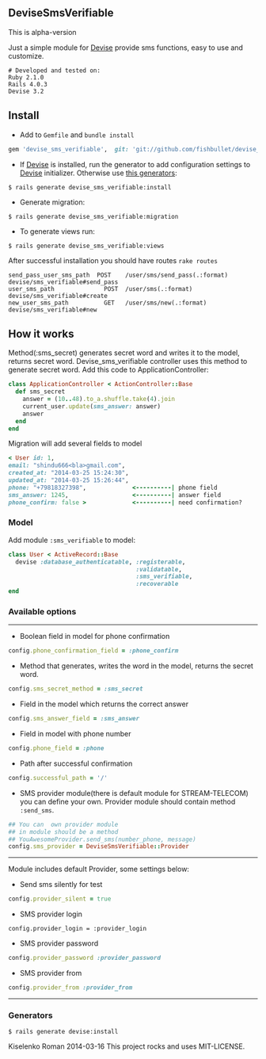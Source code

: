 ## DeviseSmsVerifiable ##
This is alpha-version

Just a simple module for [Devise](https://github.com/plataformatec/devise) provide sms functions, easy to use and customize.
```rbcon
# Developed and tested on:
Ruby 2.1.0
Rails 4.0.3
Devise 3.2
```
## Install
* Add to `Gemfile` and `bundle install`
```ruby
gem 'devise_sms_verifiable',  git: 'git://github.com/fishbullet/devise_sms_verifiable.git'
```
* If [Devise](https://github.com/plataformatec/devise) is installed,
run the generator to add configuration settings
to [Devise](https://github.com/plataformatec/devise) initializer.
Otherwise use [this generators](https://github.com/fishbullet/devise_sms_verifiable#generators):
```irb
$ rails generate devise_sms_verifiable:install
```
* Generate migration:
```irb
$ rails generate devise_sms_verifiable:migration
```
* To generate views run:
```irb
$ rails generate devise_sms_verifiable:views
```
After successful installation you should have routes ```rake routes```
```irb
send_pass_user_sms_path  POST	 /user/sms/send_pass(.:format)	 devise/sms_verifiable#send_pass
user_sms_path	           POST	 /user/sms(.:format)	           devise/sms_verifiable#create
new_user_sms_path	       GET	 /user/sms/new(.:format)	       devise/sms_verifiable#new
```
## How it works ##
Method(:sms_secret) generates secret word and writes it to the model, returns secret word.
Devise_sms_verifiable controller uses this method to generate secret word.
Add this code to ApplicationController:
```ruby
class ApplicationController < ActionController::Base
  def sms_secret
    answer = (10..48).to_a.shuffle.take(4).join
    current_user.update(sms_answer: answer)
    answer
  end
end
```
Migration will add several fields to model
```ruby
< User id: 1,
email: "shindu666<bla>gmail.com",
created_at: "2014-03-25 15:24:30",
updated_at: "2014-03-25 15:26:44",
phone: "+79818327398",             <----------| phone field
sms_answer: 1245,                  <----------| answer field
phone_confirm: false >             <----------| need confirmation?
```
### Model ###

Add module `:sms_verifiable` to model:
```ruby
class User < ActiveRecord::Base
  devise :database_authenticatable, :registerable,
                                    :validatable,
                                    :sms_verifiable,
                                    :recoverable
end
```
### Available options ###

* * *

* Boolean field in model for phone confirmation
```ruby
config.phone_confirmation_field = :phone_confirm
```
* Method that generates, writes the word in the model, returns the secret word.
```ruby
config.sms_secret_method = :sms_secret
```
* Field in the model which returns the correct answer
```ruby
config.sms_answer_field = :sms_answer
```
* Field in model with phone number
```ruby
config.phone_field = :phone
```
* Path after successful confirmation
```ruby
config.successful_path = '/'
```
* SMS provider module(there is default module for STREAM-TELECOM)
you can define your own. Provider module should contain method `:send_sms`.
```ruby
## You can  own provider module
## in module should be a method
## YouAwesomeProvider.send_sms(number_phone, message)
config.sms_provider = DeviseSmsVerifiable::Provider
```
* * *
Module includes default Provider, some settings below:

* Send sms silently for test
```ruby
config.provider_silent = true
```
* SMS provider login
```ryby
config.provider_login = :provider_login
```
* SMS provider password
```ruby
config.provider_password :provider_password
```
* SMS provider from
```ruby
config.provider_from :provider_from
```
* * *

### Generators ###
```irb
$ rails generate devise:install
```

Kiselenko Roman 2014-03-16
This project rocks and uses MIT-LICENSE.

